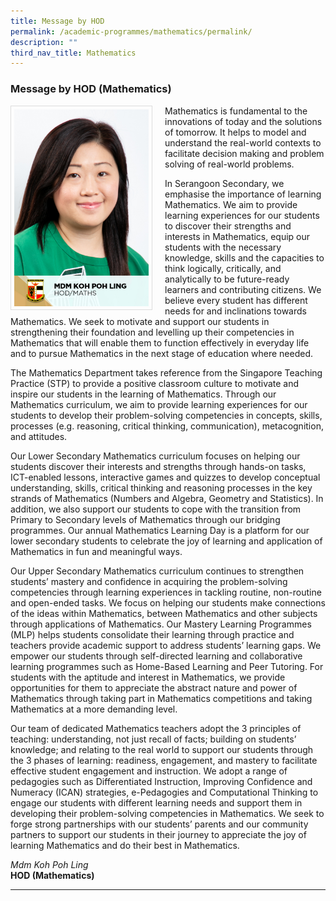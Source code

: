 ```yaml
---
title: Message by HOD
permalink: /academic-programmes/mathematics/permalink/
description: ""
third_nav_title: Mathematics
---
```

### Message by HOD (Mathematics)

<img src="/images/School%20Steering%20Committee/Koh%20Poh%20Ling.jpg" style="width:215px; height:315px; margin-right:20px; border:0.5px solid Gainsboro; padding: 5px" align="Left">

Mathematics is fundamental to the innovations of today and the solutions of tomorrow. It helps to model and understand the real-world contexts to facilitate decision making and problem solving of real-world problems.

In Serangoon Secondary, we emphasise the importance of learning Mathematics. We aim to provide learning experiences for our students to discover their strengths and interests in Mathematics, equip our students with the necessary knowledge, skills and the capacities to think logically, critically, and analytically to be future-ready learners and contributing citizens. We believe every student has different needs for and inclinations towards Mathematics. We seek to motivate and support our students in strengthening their foundation and levelling up their competencies in Mathematics that will enable them to function effectively in everyday life and to pursue Mathematics in the next stage of education where needed.

The Mathematics Department takes reference from the Singapore Teaching Practice (STP) to provide a positive classroom culture to motivate and inspire our students in the learning of Mathematics. Through our Mathematics curriculum, we aim to provide learning experiences for our students to develop their problem-solving competencies in concepts, skills, processes (e.g. reasoning, critical thinking, communication), metacognition, and attitudes.

Our Lower Secondary Mathematics curriculum focuses on helping our students discover their interests and strengths through hands-on tasks, ICT-enabled lessons, interactive games and quizzes to develop conceptual understanding, skills, critical thinking and reasoning processes in the key strands of Mathematics (Numbers and Algebra, Geometry and Statistics). In addition, we also support our students to cope with the transition from Primary to Secondary levels of Mathematics through our bridging programmes. Our annual Mathematics Learning Day is a platform for our lower secondary students to celebrate the joy of learning and application of Mathematics in fun and meaningful ways.

Our Upper Secondary Mathematics curriculum continues to strengthen students’ mastery and confidence in acquiring the problem-solving competencies through learning experiences in tackling routine, non-routine and open-ended tasks. We focus on helping our students make connections of the ideas within Mathematics, between Mathematics and other subjects through applications of Mathematics. Our Mastery Learning Programmes (MLP) helps students consolidate their learning through practice and teachers provide academic support to address students’ learning gaps. We empower our students through self-directed learning and collaborative learning programmes such as Home-Based Learning and Peer Tutoring. For students with the aptitude and interest in Mathematics, we provide opportunities for them to appreciate the abstract nature and power of Mathematics through taking part in Mathematics competitions and taking Mathematics at a more demanding level.

Our team of dedicated Mathematics teachers adopt the 3 principles of teaching: understanding, not just recall of facts; building on students’ knowledge; and relating to the real world to support our students through the 3 phases of learning: readiness, engagement, and mastery to facilitate effective student engagement and instruction. We adopt a range of pedagogies such as Differentiated Instruction, Improving Confidence and Numeracy (ICAN) strategies, e-Pedagogies and Computational Thinking to engage our students with different learning needs and support them in developing their problem-solving competencies in Mathematics. We seek to forge strong partnerships with our students’ parents and our community partners to support our students in their journey to appreciate the joy of learning Mathematics and do their best in Mathematics. 

*Mdm Koh Poh Ling*
<br>**HOD (Mathematics)**

<hr>